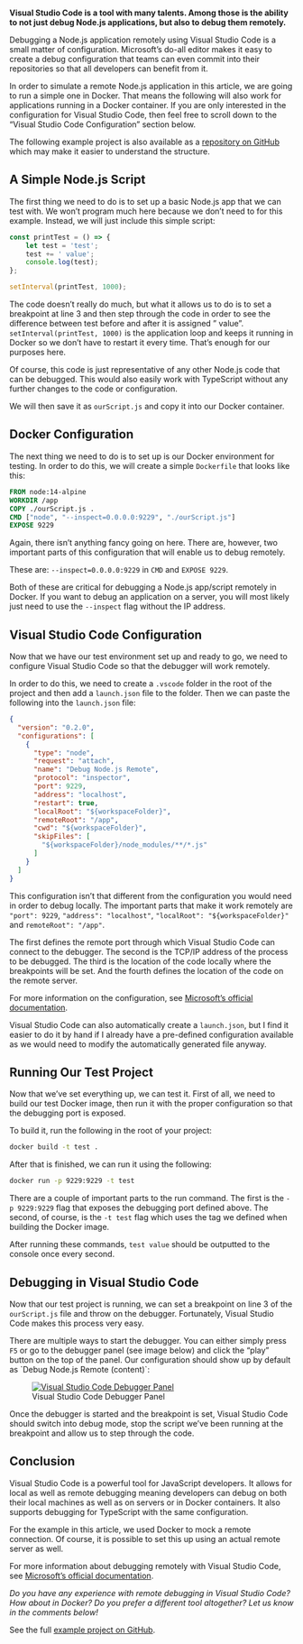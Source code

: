 <figure><img loading="lazy" decoding="async" src="ellicia-apeULoxGOUc-unsplash.jpg" alt=""></figure>

**Visual Studio Code is a tool with many talents. Among those is the ability to not just debug Node.js applications, but also to debug them remotely.**

Debugging a Node.js application remotely using Visual Studio Code is a small matter of configuration. Microsoft’s do-all editor makes it easy to create a debug configuration that teams can even commit into their repositories so that all developers can benefit from it.

In order to simulate a remote Node.js application in this article, we are going to run a simple one in Docker. That means the following will also work for applications running in a Docker container. If you are only interested in the configuration for Visual Studio Code, then feel free to scroll down to the “Visual Studio Code Configuration” section below.

The following example project is also available as a [repository on GitHub](https://github.com/Developers-Notebook/debugging-node-remotely-vscode) which may make it easier to understand the structure.

A Simple Node.js Script
-----------------------

The first thing we need to do is to set up a basic Node.js app that we can test with. We won’t program much here because we don’t need to for this example. Instead, we will just include this simple script:

```javascript
const printTest = () => {
    let test = 'test';
    test += ' value';
    console.log(test);
};

setInterval(printTest, 1000);
```

The code doesn’t really do much, but what it allows us to do is to set a breakpoint at line 3 and then step through the code in order to see the difference between test before and after it is assigned ” value”. `setInterval(printTest, 1000)` is the application loop and keeps it running in Docker so we don’t have to restart it every time. That’s enough for our purposes here.

Of course, this code is just representative of any other Node.js code that can be debugged. This would also easily work with TypeScript without any further changes to the code or configuration.

We will then save it as `ourScript.js` and copy it into our Docker container.

Docker Configuration
--------------------

The next thing we need to do is to set up is our Docker environment for testing. In order to do this, we will create a simple `Dockerfile` that looks like this:

```Dockerfile
FROM node:14-alpine
WORKDIR /app
COPY ./ourScript.js .
CMD ["node", "--inspect=0.0.0.0:9229", "./ourScript.js"]
EXPOSE 9229
```

Again, there isn’t anything fancy going on here. There are, however, two important parts of this configuration that will enable us to debug remotely.

These are: `--inspect=0.0.0.0:9229` in `CMD` and `EXPOSE 9229`.

Both of these are critical for debugging a Node.js app/script remotely in Docker. If you want to debug an application on a server, you will most likely just need to use the `--inspect` flag without the IP address.

Visual Studio Code Configuration
--------------------------------

Now that we have our test environment set up and ready to go, we need to configure Visual Studio Code so that the debugger will work remotely.

In order to do this, we need to create a `.vscode` folder in the root of the project and then add a `launch.json` file to the folder. Then we can paste the following into the `launch.json` file:

```json
{
  "version": "0.2.0",
  "configurations": [
    {
      "type": "node",
      "request": "attach",
      "name": "Debug Node.js Remote",
      "protocol": "inspector",
      "port": 9229,
      "address": "localhost",
      "restart": true,
      "localRoot": "${workspaceFolder}",
      "remoteRoot": "/app",
      "cwd": "${workspaceFolder}",
      "skipFiles": [
        "${workspaceFolder}/node_modules/**/*.js"
      ]
    }
  ]
}
```

This configuration isn’t that different from the configuration you would need in order to debug locally. The important parts that make it work remotely are `"port": 9229`, `"address": "localhost"`, `"localRoot": "${workspaceFolder}"` and `remoteRoot": "/app"`.

The first defines the remote port through which Visual Studio Code can connect to the debugger. The second is the TCP/IP address of the process to be debugged. The third is the location of the code locally where the breakpoints will be set. And the fourth defines the location of the code on the remote server.

For more information on the configuration, see [Microsoft’s official documentation](https://code.visualstudio.com/docs/nodejs/nodejs-debugging#_remote-debugging).

Visual Studio Code can also automatically create a `launch.json`, but I find it easier to do it by hand if I already have a pre-defined configuration available as we would need to modify the automatically generated file anyway.

Running Our Test Project
------------------------

Now that we’ve set everything up, we can test it. First of all, we need to build our test Docker image, then run it with the proper configuration so that the debugging port is exposed.

To build it, run the following in the root of your project:

```bash
docker build -t test .
```

After that is finished, we can run it using the following:

```bash
docker run -p 9229:9229 -t test
```

There are a couple of important parts to the run command. The first is the `-p 9229:9229` flag that exposes the debugging port defined above. The second, of course, is the `-t test` flag which uses the tag we defined when building the Docker image.

After running these commands, `test value` should be outputted to the console once every second.

Debugging in Visual Studio Code
-------------------------------

Now that our test project is running, we can set a breakpoint on line 3 of the `ourScript.js` file and throw on the debugger. Fortunately, Visual Studio Code makes this process very easy.

There are multiple ways to start the debugger. You can either simply press `F5` or go to the debugger panel (see image below) and click the “play” button on the top of the panel. Our configuration should show up by default as \`Debug Node.js Remote (content)\`:

<figure><a href="https://blog.alexseifert.com/?attachment_id=3343"><img loading="lazy" decoding="async" src="vscode-debugger-panel.png" alt="Visual Studio Code Debugger Panel"></a><figcaption>Visual Studio Code Debugger Panel</figcaption></figure>

Once the debugger is started and the breakpoint is set, Visual Studio Code should switch into debug mode, stop the script we’ve been running at the breakpoint and allow us to step through the code.

Conclusion
----------

Visual Studio Code is a powerful tool for JavaScript developers. It allows for local as well as remote debugging meaning developers can debug on both their local machines as well as on servers or in Docker containers. It also supports debugging for TypeScript with the same configuration.

For the example in this article, we used Docker to mock a remote connection. Of course, it is possible to set this up using an actual remote server as well.

For more information about debugging remotely with Visual Studio Code, see [Microsoft’s official documentation](https://code.visualstudio.com/docs/nodejs/nodejs-debugging#_remote-debugging).

*Do you have any experience with remote debugging in Visual Studio Code? How about in Docker? Do you prefer a different tool altogether? Let us know in the comments below!*

See the full [example project on GitHub](https://github.com/Developers-Notebook/debugging-node-remotely-vscode).
